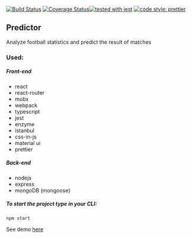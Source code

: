 [![Build Status](https://travis-ci.org/Rod-rig/predictor.svg?branch=master)](https://travis-ci.org/Rod-rig/predictor)
[![Coverage Status](https://coveralls.io/repos/github/Rod-rig/predictor/badge.svg?branch=master)](https://coveralls.io/github/Rod-rig/predictor?branch=master)[![tested with jest](https://img.shields.io/badge/tested_with-jest-99424f.svg)](https://github.com/facebook/jest)
[![code style: prettier](https://img.shields.io/badge/code_style-prettier-ff69b4.svg?style=flat-square)](https://github.com/prettier/prettier)

## Predictor

Analyze football statistics and predict the result of matches

### Used:

##### Front-end

- react
- react-router
- mobx
- webpack
- typescript
- jest
- enzyme
- istanbul
- css-in-js
- material ui
- prettier

##### Back-end

- nodejs
- express
- mongoDB (mongoose)

##### To start the project type in your CLI:

`npm start`

See demo [here](https://predict0r.herokuapp.com/)
